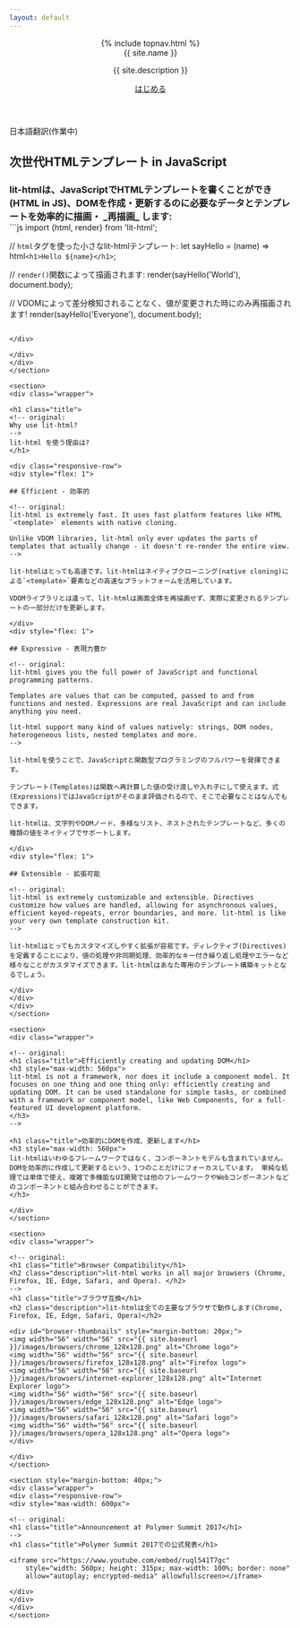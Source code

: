 ```yaml
---
layout: default
---
```

<header class="hero" markdown="0">
{% include topnav.html %}
<div class="wrapper">
<div class="hero-title">{{ site.name }}</div>
<p class="hero-caption">{{ site.description }}</p>
<a class="hero-link link-with-arrow" href="{{ site.baseurl }}/guide">はじめる</a>
</div>
</header>

<section id="section-snippet">
<div class="wrapper">

<div class="alert alert-info">
<p>日本語翻訳(作業中)</p>
</div>

<h1 class="title">
<!-- original:
Next-generation HTML Templates in JavaScript
-->
次世代HTMLテンプレート in JavaScript
</h1>

<div class="responsive-row">

<!-- original:
<h3 class="description" style="flex: 1; margin-bottom: 0; max-width: 600px;">lit-html lets you write HTML templates in JavaScript, then efficiently render and _re-render_ those templates together with data to create and update DOM:</h3>
-->
<h3 class="description" style="flex: 1; margin-bottom: 0; max-width: 600px;">lit-htmlは、JavaScriptでHTMLテンプレートを書くことができ(HTML in JS)、DOMを作成・更新するのに必要なデータとテンプレートを効率的に描画・ _再描画_ します:</h3>

<div style="flex: 2">
```js
import {html, render} from 'lit-html';

// `html`タグを使った小さなlit-htmlテンプレート:
let sayHello = (name) => html`<h1>Hello ${name}</h1>`;

// `render()`関数によって描画されます:
render(sayHello('World'), document.body);

// VDOMによって差分検知されることなく、値が変更された時にのみ再描画されます!
render(sayHello('Everyone'), document.body);
```

</div>

</div>
</div>
</section>

<section>
<div class="wrapper">

<h1 class="title">
<!-- original:
Why use lit-html?
-->
lit-html を使う理由は?
</h1>

<div class="responsive-row">
<div style="flex: 1">

## Efficient - 効率的

<!-- original:
lit-html is extremely fast. It uses fast platform features like HTML `<template>` elements with native cloning.

Unlike VDOM libraries, lit-html only ever updates the parts of templates that actually change - it doesn't re-render the entire view.
-->

lit-htmlはとっても高速です。lit-htmlはネイティブクローニング(native cloning)による`<template>`要素などの高速なプラットフォームを活用しています。

VDOMライブラリとは違って、lit-htmlは画面全体を再描画せず、実際に変更されるテンプレートの一部分だけを更新します。

</div>
<div style="flex: 1">

## Expressive - 表現力豊か

<!-- original:
lit-html gives you the full power of JavaScript and functional programming patterns.

Templates are values that can be computed, passed to and from functions and nested. Expressions are real JavaScript and can include anything you need.

lit-html support many kind of values natively: strings, DOM nodes, heterogeneous lists, nested templates and more.
-->

lit-htmlを使うことで、JavaScriptと関数型プログラミングのフルパワーを発揮できます。

テンプレート(Templates)は関数へ再計算した値の受け渡しや入れ子にして使えます。式(Expressions)ではJavaScriptがそのまま評価されるので、そこで必要なことはなんでもできます。

lit-htmlは、文字列やDOMノード、多様なリスト、ネストされたテンプレートなど、多くの種類の値をネイティブでサポートします。

</div>
<div style="flex: 1">

## Extensible - 拡張可能

<!-- original:
lit-html is extremely customizable and extensible. Directives customize how values are handled, allowing for asynchronous values, efficient keyed-repeats, error boundaries, and more. lit-html is like your very own template construction kit.
-->

lit-htmlはとってもカスタマイズしやすく拡張が容易です。ディレクティブ(Directives)を定義することにより、値の処理や非同期処理、効率的なキー付き繰り返し処理やエラーなど様々なことがカスタマイズできます。lit-htmlはあなた専用のテンプレート構築キットとなるでしょう。

</div>
</div>
</div>
</section>

<section>
<div class="wrapper">

<!-- original:
<h1 class="title">Efficiently creating and updating DOM</h1>
<h3 style="max-width: 560px">
lit-html is not a framework, nor does it include a component model. It focuses on one thing and one thing only: efficiently creating and updating DOM. It can be used standalone for simple tasks, or combined with a framework or component model, like Web Components, for a full-featured UI development platform.
</h3>
-->

<h1 class="title">効率的にDOMを作成、更新します</h1>
<h3 style="max-width: 560px">
lit-htmlはいわゆるフレームワークではなく、コンポーネントモデルも含まれていません。 DOMを効率的に作成して更新するという、1つのことだけにフォーカスしています。 単純な処理では単体で使え、複雑で多機能なUI開発では他のフレームワークやWebコンポーネントなどのコンポーネントと組み合わせることができます。
</h3>

</div>
</section>

<section>
<div class="wrapper">

<!-- original:
<h1 class="title">Browser Compatibility</h1>
<h2 class="description">lit-html works in all major browsers (Chrome, Firefox, IE, Edge, Safari, and Opera). </h2>
-->
<h1 class="title">ブラウザ互換</h1>
<h2 class="description">lit-htmlは全ての主要なブラウザで動作します(Chrome, Firefox, IE, Edge, Safari, Opera)</h2>

<div id="browser-thumbnails" style="margin-bottom: 20px;">
<img width="56" width="56" src="{{ site.baseurl }}/images/browsers/chrome_128x128.png" alt="Chrome logo">
<img width="56" width="56" src="{{ site.baseurl }}/images/browsers/firefox_128x128.png" alt="Firefox logo">
<img width="56" width="56" src="{{ site.baseurl }}/images/browsers/internet-explorer_128x128.png" alt="Internet Explorer logo">
<img width="56" width="56" src="{{ site.baseurl }}/images/browsers/edge_128x128.png" alt="Edge logo">
<img width="56" width="56" src="{{ site.baseurl }}/images/browsers/safari_128x128.png" alt="Safari logo">
<img width="56" width="56" src="{{ site.baseurl }}/images/browsers/opera_128x128.png" alt="Opera logo">
</div>

</div>
</section>

<section style="margin-bottom: 40px;">
<div class="wrapper">
<div class="responsive-row">
<div style="max-width: 600px">

<!-- original:
<h1 class="title">Announcement at Polymer Summit 2017</h1>
-->
<h1 class="title">Polymer Summit 2017での公式発表</h1>

<iframe src="https://www.youtube.com/embed/ruql541T7gc"
    style="width: 560px; height: 315px; max-width: 100%; border: none"
    allow="autoplay; encrypted-media" allowfullscreen></iframe>

</div>
</div>
</div>
</section>
